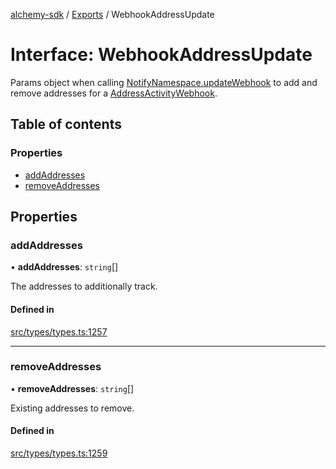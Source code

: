 [alchemy-sdk](../README.md) / [Exports](../modules.md) / WebhookAddressUpdate

# Interface: WebhookAddressUpdate

Params object when calling [NotifyNamespace.updateWebhook](../classes/NotifyNamespace.md#updatewebhook) to add and
remove addresses for a [AddressActivityWebhook](AddressActivityWebhook.md).

## Table of contents

### Properties

- [addAddresses](WebhookAddressUpdate.md#addaddresses)
- [removeAddresses](WebhookAddressUpdate.md#removeaddresses)

## Properties

### addAddresses

• **addAddresses**: `string`[]

The addresses to additionally track.

#### Defined in

[src/types/types.ts:1257](https://github.com/alchemyplatform/alchemy-sdk-js/blob/277f926/src/types/types.ts#L1257)

___

### removeAddresses

• **removeAddresses**: `string`[]

Existing addresses to remove.

#### Defined in

[src/types/types.ts:1259](https://github.com/alchemyplatform/alchemy-sdk-js/blob/277f926/src/types/types.ts#L1259)
